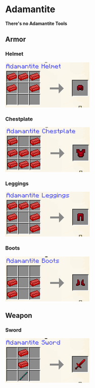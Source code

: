 # Adamantite

**There's no Adamantite Tools**

## **Armor**

### Helmet

****![](<../../.gitbook/assets/image (4).png>)****

### Chestplate

****![](<../../.gitbook/assets/image (49).png>)****

### Leggings

****![](<../../.gitbook/assets/image (17).png>)****

### Boots

****![](<../../.gitbook/assets/image (62).png>)****

## Weapon

### Sword

****![](<../../.gitbook/assets/image (51).png>)****
